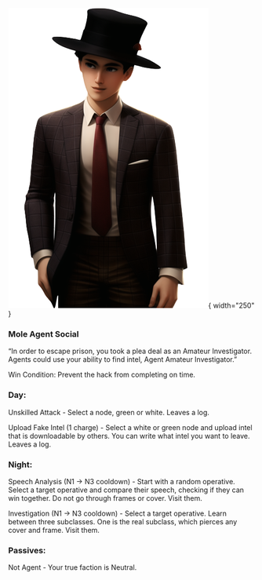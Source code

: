 ![agentamateurinvestigator.png](Images/agentamateurinvestigator.png){ width="250" }

### **Mole Agent Social**

“In order to escape prison, you took a plea deal as an Amateur Investigator. Agents could use your ability to find intel, Agent Amateur Investigator.”

Win Condition: Prevent the hack from completing on time.

### **Day:**

Unskilled Attack - Select a node, green or white. Leaves a log.

Upload Fake Intel (1 charge) - Select a white or green node and upload intel that is downloadable by others. You can write what intel you want to leave. Leaves a log.

### **Night:**

Speech Analysis (N1 -> N3 cooldown) - Start with a random operative. Select a target operative and compare their speech, checking if they can win together. Do not go through frames or cover. Visit them.

Investigation (N1 -> N3 cooldown) - Select a target operative. Learn between three subclasses. One is the real subclass, which pierces any cover and frame. Visit them.

### **Passives:**

Not Agent - Your true faction is Neutral.
